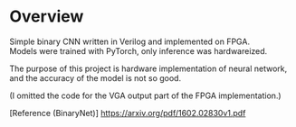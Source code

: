 # Overview
Simple binary CNN written in Verilog and implemented on FPGA.<br>
Models were trained with PyTorch, only inference was hardwareized.<br> 

The purpose of this project is hardware implementation of neural network, and the accuracy of the model is not so good.

(I omitted the code for the VGA output part of the FPGA implementation.) <br>

[Reference (BinaryNet)] https://arxiv.org/pdf/1602.02830v1.pdf

